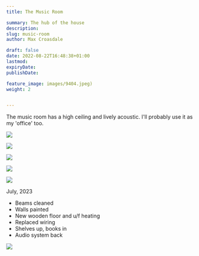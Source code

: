 ```yaml
---
title: The Music Room

summary: The hub of the house
description: 
slug: music-room
author: Max Croasdale

draft: false
date: 2022-08-22T16:48:38+01:00
lastmod: 
expiryDate: 
publishDate: 

feature_image: images/9404.jpeg)
weight: 2


---
```

The music room has a high ceiling and lively acoustic. I'll probably use it as my 'office' too.

![](/images/9404.jpeg)


![](/images/9417.jpeg)

![](/images/9416.jpeg)

![](/images/9415.jpeg)

![](/images/2779.jpeg)

July, 2023

- Beams cleaned
- Walls painted
- New wooden floor and u/f heating
- Replaced wiring
- Shelves up, books in
- Audio system back

![](/images/0154.jpeg)
